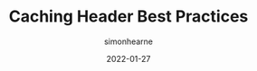 ---
author: simonhearne
date: 2022-01-27
permalink: false
tags:
  - performance
  - caching
  - best-practices
target_url: https://simonhearne.com/2022/caching-header-best-practices/
title: Caching Header Best Practices
---